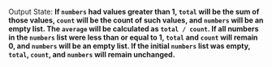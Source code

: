 Output State: **If `numbers` had values greater than 1, `total` will be the sum of those values, `count` will be the count of such values, and `numbers` will be an empty list. The `average` will be calculated as `total / count`. If all numbers in the `numbers` list were less than or equal to 1, `total` and `count` will remain 0, and `numbers` will be an empty list. If the initial `numbers` list was empty, `total`, `count`, and `numbers` will remain unchanged.**